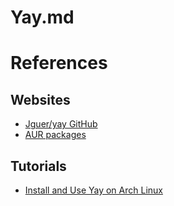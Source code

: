 # Yay.md

# References

## Websites

* [Jguer/yay GitHub](https://github.com/Jguer/yay)
* [AUR packages](https://aur.archlinux.org/)

## Tutorials

* [Install and Use Yay on Arch Linux](https://itsfoss.com/install-yay-arch-linux/)
